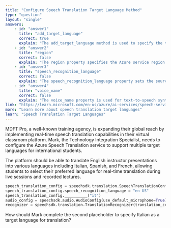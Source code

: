```yaml
---
title: "Configure Speech Translation Target Language Method"
type: "question"
layout: "single"
answers:
    - id: "answer1"
      title: "add_target_language"
      correct: true
      explain: "The add_target_language method is used to specify the target languages for translation, such as 'it' for Italian, allowing the speech translation service to convert the recognized source language to the desired target language."
    - id: "answer2"
      title: "region"
      correct: false
      explain: "The region property specifies the Azure service region and is not used to configure target languages for translation."
    - id: "answer3"
      title: "speech_recognition_language"
      correct: false
      explain: "The speech_recognition_language property sets the source language for speech recognition, not the target language for translation output."
    - id: "answer4"
      title: "voice_name"
      correct: false
      explain: "The voice_name property is used for text-to-speech synthesis configuration but doesn't add target languages for translation."
link: "https://learn.microsoft.com/en-us/azure/ai-services/speech-service/speech-translation"
more: "Learn more about speech translation target languages"
learn: "Speech Translation Target Languages"
---
```


MDFT Pro, a well-known training agency, is expanding their global reach by implementing real-time speech translation capabilities in their virtual classroom platform. Mark, the Technology Integration Specialist, needs to configure the Azure Speech Translation service to support multiple target languages for international students. 

The platform should be able to translate English instructor presentations into various languages including Italian, Spanish, and French, allowing students to select their preferred language for real-time translation during live sessions and recorded lectures.

```python
speech_translation_config = speechsdk.translation.SpeechTranslationConfig(subscription=os.environ.get('SPEECH_KEY'), region=os.environ.get('SPEECH_REGION'))
speech_translation_config.speech_recognition_language = "en-US"
speech_translation_config.__________("it")
audio_config = speechsdk.audio.AudioConfig(use_default_microphone=True)
recognizer = speechsdk.translation.TranslationRecognizer(translation_config=speech_translation_config, audio_config=audio_config)
```

How should Mark complete the second placeholder to specify Italian as a target language for translation?